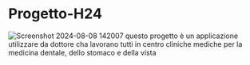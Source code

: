 # Progetto-H24
![Screenshot 2024-08-08 142007](https://github.com/user-attachments/assets/dc27ebfb-18fb-4665-8772-c0f2c21ca2df)
questo progetto è un applicazione utilizzare da dottore cha lavorano tutti in centro cliniche mediche per la medicina dentale, dello stomaco e della vista
